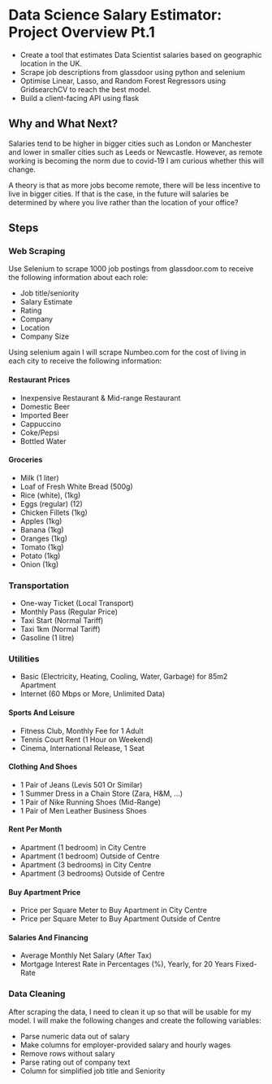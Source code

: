 # Data Science Salary Estimator: Project Overview Pt.1
- Create a tool that estimates Data Scientist salaries based on geographic location in the UK.
- Scrape job descriptions from glassdoor using python and selenium
- Optimise Linear, Lasso, and Random Forest Regressors using GridsearchCV to reach the best model.
- Build a client-facing API using flask

## Why and What Next?
Salaries tend to be higher in bigger cities such as London or Manchester and lower in smaller cities such as Leeds or Newcastle. However, as remote working is becoming the norm due to covid-19 I am curious whether this will change. 

A theory is that as more jobs become remote, there will be less incentive to live in bigger cities. If that is the case, in the future will salaries be determined by where you live rather than the location of your office?

## Steps
### Web Scraping
Use Selenium to scrape 1000 job postings from glassdoor.com to receive the following information about each role:
- Job title/seniority
- Salary Estimate
- Rating
- Company
- Location
- Company Size

Using selenium again I will scrape Numbeo.com for the cost of living in each city to receive the following information:
#### Restaurant Prices
- Inexpensive Restaurant & Mid-range Restaurant
- Domestic Beer 
- Imported Beer
- Cappuccino
- Coke/Pepsi 
- Bottled Water

#### Groceries
- Milk (1 liter)
- Loaf of Fresh White Bread (500g)
- Rice (white), (1kg)
- Eggs (regular) (12)
- Chicken Fillets (1kg)
- Apples (1kg)
- Banana (1kg)
- Oranges (1kg)
- Tomato (1kg)
- Potato (1kg)    
- Onion (1kg)    

### Transportation
- One-way Ticket (Local Transport)
- Monthly Pass (Regular Price)
- Taxi Start (Normal Tariff)
- Taxi 1km (Normal Tariff)
- Gasoline (1 litre)

### Utilities    
- Basic (Electricity, Heating, Cooling, Water, Garbage) for 85m2 Apartment
- Internet (60 Mbps or More, Unlimited Data)

#### Sports And Leisure
- Fitness Club, Monthly Fee for 1 Adult    
- Tennis Court Rent (1 Hour on Weekend)    
- Cinema, International Release, 1 Seat    

#### Clothing And Shoes
- 1 Pair of Jeans (Levis 501 Or Similar)
- 1 Summer Dress in a Chain Store (Zara, H&M, ...)
- 1 Pair of Nike Running Shoes (Mid-Range)
- 1 Pair of Men Leather Business Shoes

#### Rent Per Month
- Apartment (1 bedroom) in City Centre
- Apartment (1 bedroom) Outside of Centre
- Apartment (3 bedrooms) in City Centre    
- Apartment (3 bedrooms) Outside of Centre

#### Buy Apartment Price
- Price per Square Meter to Buy Apartment in City Centre    
- Price per Square Meter to Buy Apartment Outside of Centre

#### Salaries And Financing
- Average Monthly Net Salary (After Tax)
- Mortgage Interest Rate in Percentages (%), Yearly, for 20 Years Fixed-Rate

### Data Cleaning
After scraping the data, I need to clean it up so that will be usable for my model. I will make the following changes and create the following variables:
- Parse numeric data out of salary
- Make columns for employer-provided salary and hourly wages
- Remove rows without salary
- Parse rating out of company text
- Column for simplified job title and Seniority
